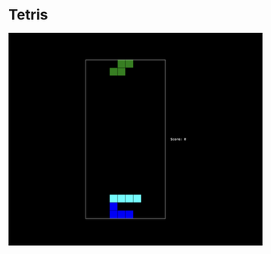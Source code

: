 # Tetris #
![Текст с описанием картинки](https://github.com/DmitriiGoro/Tetris-game/blob/main/src/assets/img/%D0%A1%D0%BD%D0%B8%D0%BC%D0%BE%D0%BA%20%D1%8D%D0%BA%D1%80%D0%B0%D0%BD%D0%B0%202023-12-19%20%D0%B2%2016.24.04.png)
